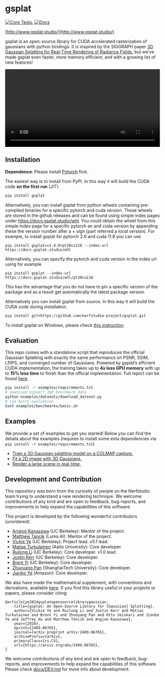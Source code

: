 # gsplat

[![Core Tests.](https://github.com/nerfstudio-project/gsplat/actions/workflows/core_tests.yml/badge.svg?branch=main)](https://github.com/nerfstudio-project/gsplat/actions/workflows/core_tests.yml)
[![Docs](https://github.com/nerfstudio-project/gsplat/actions/workflows/doc.yml/badge.svg?branch=main)](https://github.com/nerfstudio-project/gsplat/actions/workflows/doc.yml)

[http://www.gsplat.studio/](http://www.gsplat.studio/)

gsplat is an open-source library for CUDA accelerated rasterization of gaussians with python bindings. It is inspired by the SIGGRAPH paper [3D Gaussian Splatting for Real-Time Rendering of Radiance Fields](https://repo-sam.inria.fr/fungraph/3d-gaussian-splatting/), but we’ve made gsplat even faster, more memory efficient, and with a growing list of new features! 

<div align="center">
  <video src="https://github.com/nerfstudio-project/gsplat/assets/10151885/64c2e9ca-a9a6-4c7e-8d6f-47eeacd15159" width="100%" />
</div>

## Installation

**Dependence**: Please install [Pytorch](https://pytorch.org/get-started/locally/) first.




The easiest way is to install from PyPI. In this way it will build the CUDA code **on the first run** (JIT).

```bash
pip install gsplat
```

Alternatively, you can install gsplat from python wheels containing pre-compiled binaries for a specific pytorch and cuda version. These wheels are stored in the github releases and can be found using simple index pages under https://docs.gsplat.studio/whl. 
You could obtain the wheel from this simple index page for a specific pytorch an and cuda version by appending these the version number after a + sign (part referred a *local version*). For example, to install gsplat for pytorch 2.0 and cuda 11.8 you can use
```
pip install gsplat==1.4.0+pt20cu118 --index-url https://docs.gsplat.studio/whl
```
Alternatively, you can specify the pytorch and cuda version in the index url using for example
```
pip install gsplat --index-url https://docs.gsplat.studio/whl/pt20cu118
```
This has the advantage that you do not have to pin a specific version of the package and as a result get automatically the latest package version.

Alternatively you can install gsplat from source. In this way it will build the CUDA code during installation.

```bash
pip install git+https://github.com/nerfstudio-project/gsplat.git
```


To install gsplat on Windows, please check [this instruction](docs/INSTALL_WIN.md).

## Evaluation

This repo comes with a standalone script that reproduces the official Gaussian Splatting with exactly the same performance on PSNR, SSIM, LPIPS, and converged number of Gaussians. Powered by gsplat’s efficient CUDA implementation, the training takes up to **4x less GPU memory** with up to **15% less time** to finish than the official implementation. Full report can be found [here](https://docs.gsplat.studio/main/tests/eval.html).

```bash
pip install -r examples/requirements.txt
# download mipnerf_360 benchmark data
python examples/datasets/download_dataset.py
# run batch evaluation
bash examples/benchmarks/basic.sh
```

## Examples

We provide a set of examples to get you started! Below you can find the details about
the examples (requires to install some exta dependencies via `pip install -r examples/requirements.txt`)

- [Train a 3D Gaussian splatting model on a COLMAP capture.](https://docs.gsplat.studio/main/examples/colmap.html)
- [Fit a 2D image with 3D Gaussians.](https://docs.gsplat.studio/main/examples/image.html)
- [Render a large scene in real-time.](https://docs.gsplat.studio/main/examples/large_scale.html)


## Development and Contribution

This repository was born from the curiosity of people on the Nerfstudio team trying to understand a new rendering technique. We welcome contributions of any kind and are open to feedback, bug-reports, and improvements to help expand the capabilities of this software.

This project is developed by the following wonderful contributors (unordered):

- [Angjoo Kanazawa](https://people.eecs.berkeley.edu/~kanazawa/) (UC Berkeley): Mentor of the project.
- [Matthew Tancik](https://www.matthewtancik.com/about-me) (Luma AI): Mentor of the project.
- [Vickie Ye](https://people.eecs.berkeley.edu/~vye/) (UC Berkeley): Project lead. v0.1 lead.
- [Matias Turkulainen](https://maturk.github.io/) (Aalto University): Core developer.
- [Ruilong Li](https://www.liruilong.cn/) (UC Berkeley): Core developer. v1.0 lead.
- [Justin Kerr](https://kerrj.github.io/) (UC Berkeley): Core developer.
- [Brent Yi](https://github.com/brentyi) (UC Berkeley): Core developer.
- [Zhuoyang Pan](https://panzhy.com/) (ShanghaiTech University): Core developer.
- [Jianbo Ye](http://www.jianboye.org/) (Amazon): Core developer.

We also have made the mathematical supplement, with conventions and derivations, available [here](https://arxiv.org/abs/2409.06765). If you find this library useful in your projects or papers, please consider citing:

```
@article{ye2024gsplatopensourcelibrarygaussian,
    title={gsplat: An Open-Source Library for {Gaussian} Splatting}, 
    author={Vickie Ye and Ruilong Li and Justin Kerr and Matias Turkulainen and Brent Yi and Zhuoyang Pan and Otto Seiskari and Jianbo Ye and Jeffrey Hu and Matthew Tancik and Angjoo Kanazawa},
    year={2024},
    eprint={2409.06765},
    journal={arXiv preprint arXiv:2409.06765},
    archivePrefix={arXiv},
    primaryClass={cs.CV},
    url={https://arxiv.org/abs/2409.06765}, 
}
```

We welcome contributions of any kind and are open to feedback, bug-reports, and improvements to help expand the capabilities of this software. Please check [docs/DEV.md](docs/DEV.md) for more info about development.
